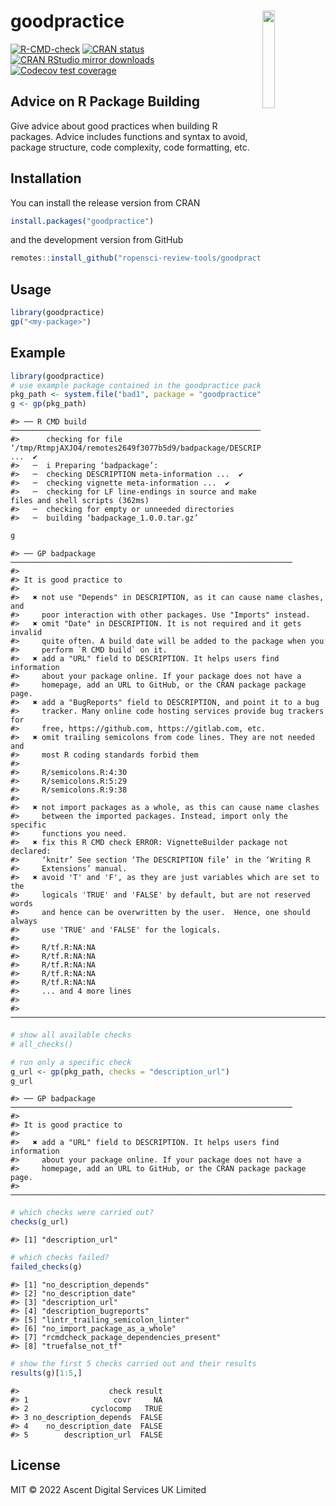 
# goodpractice <img src="man/figures/logo.png" align="right" width="20%" height="20%" />

<!-- badges: start -->
[![R-CMD-check](https://github.com/ropensci-review-tools/goodpractice/workflows/R-CMD-check/badge.svg)](https://github.com/ropensci-review-tools/goodpractice/actions)
[![CRAN
status](https://www.r-pkg.org/badges/version/goodpractice)](https://CRAN.R-project.org/package=goodpractice)
[![CRAN RStudio mirror
downloads](https://cranlogs.r-pkg.org/badges/goodpractice)](https://www.r-pkg.org/pkg/goodpractice)
[![Codecov test
coverage](https://codecov.io/gh/ropensci-review-tools/goodpractice/branch/main/graph/badge.svg)](https://app.codecov.io/gh/ropensci-review-tools/goodpractice?branch=main)
<!-- badges: end -->

## Advice on R Package Building

Give advice about good practices when building R packages. Advice
includes functions and syntax to avoid, package structure, code
complexity, code formatting, etc.

## Installation

You can install the release version from CRAN

``` r
install.packages("goodpractice")
```

and the development version from GitHub

``` r
remotes::install_github("ropensci-review-tools/goodpractice")
```

## Usage

``` r
library(goodpractice)
gp("<my-package>")
```

## Example

``` r
library(goodpractice)
# use example package contained in the goodpractice package
pkg_path <- system.file("bad1", package = "goodpractice")
g <- gp(pkg_path)
```

    #> ── R CMD build ────────────────────────────────────────────────────────────────────────────────────────────────────────────────────────
    #>      checking for file ‘/tmp/RtmpjAXJO4/remotes2649f3077b5d9/badpackage/DESCRIPTION’ ...  ✔
    #>   ─  i Preparing ‘badpackage’:
    #>   ─  checking DESCRIPTION meta-information ...  ✔
    #>   ─  checking vignette meta-information ...  ✔
    #>   ─  checking for LF line-endings in source and make files and shell scripts (362ms)
    #>   ─  checking for empty or unneeded directories
    #>   ─  building ‘badpackage_1.0.0.tar.gz’

``` r
g
```

    #> ── GP badpackage ───────────────────────────────────────────────────────────────
    #> 
    #> It is good practice to
    #> 
    #>   ✖ not use "Depends" in DESCRIPTION, as it can cause name clashes, and
    #>     poor interaction with other packages. Use "Imports" instead.
    #>   ✖ omit "Date" in DESCRIPTION. It is not required and it gets invalid
    #>     quite often. A build date will be added to the package when you
    #>     perform `R CMD build` on it.
    #>   ✖ add a "URL" field to DESCRIPTION. It helps users find information
    #>     about your package online. If your package does not have a
    #>     homepage, add an URL to GitHub, or the CRAN package package page.
    #>   ✖ add a "BugReports" field to DESCRIPTION, and point it to a bug
    #>     tracker. Many online code hosting services provide bug trackers for
    #>     free, https://github.com, https://gitlab.com, etc.
    #>   ✖ omit trailing semicolons from code lines. They are not needed and
    #>     most R coding standards forbid them
    #> 
    #>     R/semicolons.R:4:30
    #>     R/semicolons.R:5:29
    #>     R/semicolons.R:9:38
    #> 
    #>   ✖ not import packages as a whole, as this can cause name clashes
    #>     between the imported packages. Instead, import only the specific
    #>     functions you need.
    #>   ✖ fix this R CMD check ERROR: VignetteBuilder package not declared:
    #>     ‘knitr’ See section ‘The DESCRIPTION file’ in the ‘Writing R
    #>     Extensions’ manual.
    #>   ✖ avoid 'T' and 'F', as they are just variables which are set to the
    #>     logicals 'TRUE' and 'FALSE' by default, but are not reserved words
    #>     and hence can be overwritten by the user.  Hence, one should always
    #>     use 'TRUE' and 'FALSE' for the logicals.
    #> 
    #>     R/tf.R:NA:NA
    #>     R/tf.R:NA:NA
    #>     R/tf.R:NA:NA
    #>     R/tf.R:NA:NA
    #>     R/tf.R:NA:NA
    #>     ... and 4 more lines
    #> 
    #> ────────────────────────────────────────────────────────────────────────────────

``` r
# show all available checks
# all_checks()

# run only a specific check
g_url <- gp(pkg_path, checks = "description_url")
g_url
```

    #> ── GP badpackage ───────────────────────────────────────────────────────────────
    #> 
    #> It is good practice to
    #> 
    #>   ✖ add a "URL" field to DESCRIPTION. It helps users find information
    #>     about your package online. If your package does not have a
    #>     homepage, add an URL to GitHub, or the CRAN package package page.
    #> ────────────────────────────────────────────────────────────────────────────────

``` r
# which checks were carried out?
checks(g_url)
```

    #> [1] "description_url"

``` r
# which checks failed?
failed_checks(g)
```

    #> [1] "no_description_depends"                
    #> [2] "no_description_date"                   
    #> [3] "description_url"                       
    #> [4] "description_bugreports"                
    #> [5] "lintr_trailing_semicolon_linter"       
    #> [6] "no_import_package_as_a_whole"          
    #> [7] "rcmdcheck_package_dependencies_present"
    #> [8] "truefalse_not_tf"

``` r
# show the first 5 checks carried out and their results
results(g)[1:5,]
```

    #>                    check result
    #> 1                   covr     NA
    #> 2              cyclocomp   TRUE
    #> 3 no_description_depends  FALSE
    #> 4    no_description_date  FALSE
    #> 5        description_url  FALSE

## License

MIT © 2022 Ascent Digital Services UK Limited
